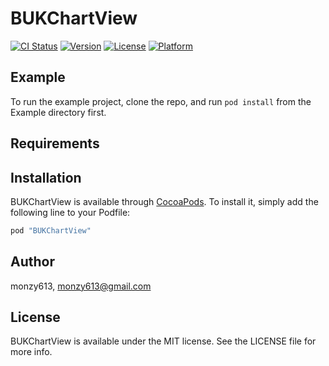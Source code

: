 # BUKChartView

[![CI Status](http://img.shields.io/travis/monzy613/BUKChartView.svg?style=flat)](https://travis-ci.org/monzy613/BUKChartView)
[![Version](https://img.shields.io/cocoapods/v/BUKChartView.svg?style=flat)](http://cocoapods.org/pods/BUKChartView)
[![License](https://img.shields.io/cocoapods/l/BUKChartView.svg?style=flat)](http://cocoapods.org/pods/BUKChartView)
[![Platform](https://img.shields.io/cocoapods/p/BUKChartView.svg?style=flat)](http://cocoapods.org/pods/BUKChartView)

## Example

To run the example project, clone the repo, and run `pod install` from the Example directory first.

## Requirements

## Installation

BUKChartView is available through [CocoaPods](http://cocoapods.org). To install
it, simply add the following line to your Podfile:

```ruby
pod "BUKChartView"
```

## Author

monzy613, monzy613@gmail.com

## License

BUKChartView is available under the MIT license. See the LICENSE file for more info.
